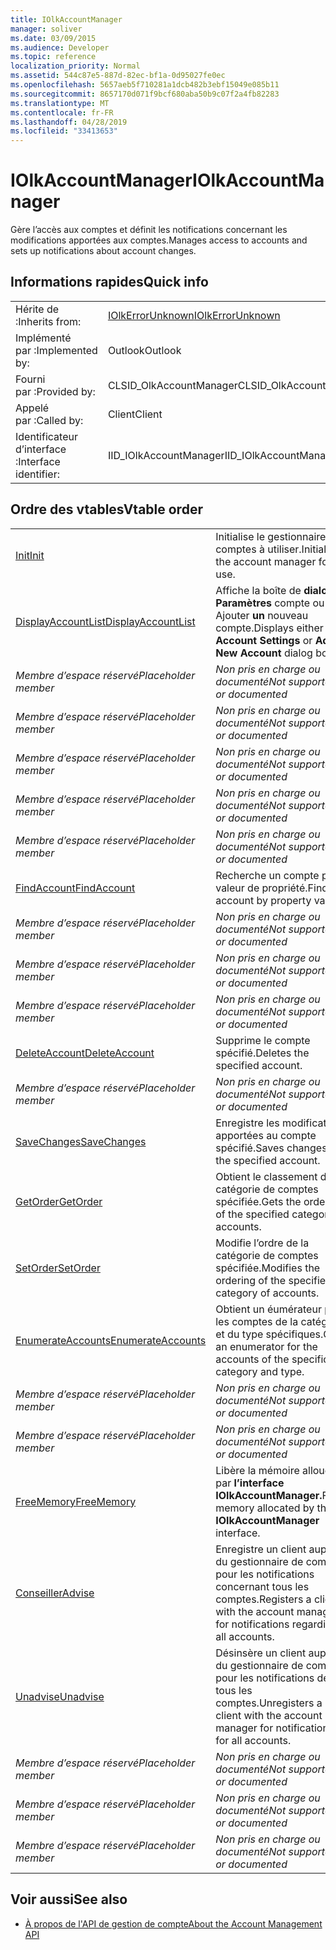 ```yaml
---
title: IOlkAccountManager
manager: soliver
ms.date: 03/09/2015
ms.audience: Developer
ms.topic: reference
localization_priority: Normal
ms.assetid: 544c87e5-887d-82ec-bf1a-0d95027fe0ec
ms.openlocfilehash: 5657aeb5f710281a1dcb482b3ebf15049e085b11
ms.sourcegitcommit: 8657170d071f9bcf680aba50b9c07f2a4fb82283
ms.translationtype: MT
ms.contentlocale: fr-FR
ms.lasthandoff: 04/28/2019
ms.locfileid: "33413653"
---
```

# <a name="iolkaccountmanager"></a><span data-ttu-id="d30a7-102">IOlkAccountManager</span><span class="sxs-lookup"><span data-stu-id="d30a7-102">IOlkAccountManager</span></span>

<span data-ttu-id="d30a7-103">Gère l’accès aux comptes et définit les notifications concernant les modifications apportées aux comptes.</span><span class="sxs-lookup"><span data-stu-id="d30a7-103">Manages access to accounts and sets up notifications about account changes.</span></span>
  
## <a name="quick-info"></a><span data-ttu-id="d30a7-104">Informations rapides</span><span class="sxs-lookup"><span data-stu-id="d30a7-104">Quick info</span></span>

|||
|:-----|:-----|
|<span data-ttu-id="d30a7-105">Hérite de :</span><span class="sxs-lookup"><span data-stu-id="d30a7-105">Inherits from:</span></span>  <br/> |[<span data-ttu-id="d30a7-106">IOlkErrorUnknown</span><span class="sxs-lookup"><span data-stu-id="d30a7-106">IOlkErrorUnknown</span></span>](iolkerrorunknown.md) <br/> |
|<span data-ttu-id="d30a7-107">Implémenté par :</span><span class="sxs-lookup"><span data-stu-id="d30a7-107">Implemented by:</span></span>  <br/> |<span data-ttu-id="d30a7-108">Outlook</span><span class="sxs-lookup"><span data-stu-id="d30a7-108">Outlook</span></span>  <br/> |
|<span data-ttu-id="d30a7-109">Fourni par :</span><span class="sxs-lookup"><span data-stu-id="d30a7-109">Provided by:</span></span>  <br/> |<span data-ttu-id="d30a7-110">CLSID_OlkAccountManager</span><span class="sxs-lookup"><span data-stu-id="d30a7-110">CLSID_OlkAccountManager</span></span>  <br/> |
|<span data-ttu-id="d30a7-111">Appelé par :</span><span class="sxs-lookup"><span data-stu-id="d30a7-111">Called by:</span></span>  <br/> |<span data-ttu-id="d30a7-112">Client</span><span class="sxs-lookup"><span data-stu-id="d30a7-112">Client</span></span>  <br/> |
|<span data-ttu-id="d30a7-113">Identificateur d’interface :</span><span class="sxs-lookup"><span data-stu-id="d30a7-113">Interface identifier:</span></span>  <br/> |<span data-ttu-id="d30a7-114">IID_IOlkAccountManager</span><span class="sxs-lookup"><span data-stu-id="d30a7-114">IID_IOlkAccountManager</span></span>  <br/> |
   
## <a name="vtable-order"></a><span data-ttu-id="d30a7-115">Ordre des vtables</span><span class="sxs-lookup"><span data-stu-id="d30a7-115">Vtable order</span></span>

|||
|:-----|:-----|
|[<span data-ttu-id="d30a7-116">Init</span><span class="sxs-lookup"><span data-stu-id="d30a7-116">Init</span></span>](iolkaccountmanager-init.md) <br/> |<span data-ttu-id="d30a7-117">Initialise le gestionnaire de comptes à utiliser.</span><span class="sxs-lookup"><span data-stu-id="d30a7-117">Initializes the account manager for use.</span></span>  <br/> |
|[<span data-ttu-id="d30a7-118">DisplayAccountList</span><span class="sxs-lookup"><span data-stu-id="d30a7-118">DisplayAccountList</span></span>](iolkaccountmanager-displayaccountlist.md) <br/> |<span data-ttu-id="d30a7-119">Affiche la boîte de **dialogue Paramètres** compte ou Ajouter **un** nouveau compte.</span><span class="sxs-lookup"><span data-stu-id="d30a7-119">Displays either the **Account Settings** or **Add New Account** dialog box.</span></span>  <br/> |
| <span data-ttu-id="d30a7-120">*Membre d’espace réservé*</span><span class="sxs-lookup"><span data-stu-id="d30a7-120">*Placeholder member*</span></span>  <br/> | <span data-ttu-id="d30a7-121">*Non pris en charge ou documenté*</span><span class="sxs-lookup"><span data-stu-id="d30a7-121">*Not supported or documented*</span></span>  <br/> |
| <span data-ttu-id="d30a7-122">*Membre d’espace réservé*</span><span class="sxs-lookup"><span data-stu-id="d30a7-122">*Placeholder member*</span></span>  <br/> | <span data-ttu-id="d30a7-123">*Non pris en charge ou documenté*</span><span class="sxs-lookup"><span data-stu-id="d30a7-123">*Not supported or documented*</span></span>  <br/> |
| <span data-ttu-id="d30a7-124">*Membre d’espace réservé*</span><span class="sxs-lookup"><span data-stu-id="d30a7-124">*Placeholder member*</span></span>  <br/> | <span data-ttu-id="d30a7-125">*Non pris en charge ou documenté*</span><span class="sxs-lookup"><span data-stu-id="d30a7-125">*Not supported or documented*</span></span>  <br/> |
| <span data-ttu-id="d30a7-126">*Membre d’espace réservé*</span><span class="sxs-lookup"><span data-stu-id="d30a7-126">*Placeholder member*</span></span>  <br/> | <span data-ttu-id="d30a7-127">*Non pris en charge ou documenté*</span><span class="sxs-lookup"><span data-stu-id="d30a7-127">*Not supported or documented*</span></span>  <br/> |
| <span data-ttu-id="d30a7-128">*Membre d’espace réservé*</span><span class="sxs-lookup"><span data-stu-id="d30a7-128">*Placeholder member*</span></span>  <br/> | <span data-ttu-id="d30a7-129">*Non pris en charge ou documenté*</span><span class="sxs-lookup"><span data-stu-id="d30a7-129">*Not supported or documented*</span></span>  <br/> |
|[<span data-ttu-id="d30a7-130">FindAccount</span><span class="sxs-lookup"><span data-stu-id="d30a7-130">FindAccount</span></span>](iolkaccountmanager-findaccount.md) <br/> |<span data-ttu-id="d30a7-131">Recherche un compte par valeur de propriété.</span><span class="sxs-lookup"><span data-stu-id="d30a7-131">Finds an account by property value.</span></span>  <br/> |
| <span data-ttu-id="d30a7-132">*Membre d’espace réservé*</span><span class="sxs-lookup"><span data-stu-id="d30a7-132">*Placeholder member*</span></span>  <br/> | <span data-ttu-id="d30a7-133">*Non pris en charge ou documenté*</span><span class="sxs-lookup"><span data-stu-id="d30a7-133">*Not supported or documented*</span></span>  <br/> |
| <span data-ttu-id="d30a7-134">*Membre d’espace réservé*</span><span class="sxs-lookup"><span data-stu-id="d30a7-134">*Placeholder member*</span></span>  <br/> | <span data-ttu-id="d30a7-135">*Non pris en charge ou documenté*</span><span class="sxs-lookup"><span data-stu-id="d30a7-135">*Not supported or documented*</span></span>  <br/> |
| <span data-ttu-id="d30a7-136">*Membre d’espace réservé*</span><span class="sxs-lookup"><span data-stu-id="d30a7-136">*Placeholder member*</span></span>  <br/> | <span data-ttu-id="d30a7-137">*Non pris en charge ou documenté*</span><span class="sxs-lookup"><span data-stu-id="d30a7-137">*Not supported or documented*</span></span>  <br/> |
|[<span data-ttu-id="d30a7-138">DeleteAccount</span><span class="sxs-lookup"><span data-stu-id="d30a7-138">DeleteAccount</span></span>](iolkaccountmanager-deleteaccount.md) <br/> |<span data-ttu-id="d30a7-139">Supprime le compte spécifié.</span><span class="sxs-lookup"><span data-stu-id="d30a7-139">Deletes the specified account.</span></span>  <br/> |
| <span data-ttu-id="d30a7-140">*Membre d’espace réservé*</span><span class="sxs-lookup"><span data-stu-id="d30a7-140">*Placeholder member*</span></span>  <br/> | <span data-ttu-id="d30a7-141">*Non pris en charge ou documenté*</span><span class="sxs-lookup"><span data-stu-id="d30a7-141">*Not supported or documented*</span></span>  <br/> |
|[<span data-ttu-id="d30a7-142">SaveChanges</span><span class="sxs-lookup"><span data-stu-id="d30a7-142">SaveChanges</span></span>](iolkaccountmanager-savechanges.md) <br/> |<span data-ttu-id="d30a7-143">Enregistre les modifications apportées au compte spécifié.</span><span class="sxs-lookup"><span data-stu-id="d30a7-143">Saves changes to the specified account.</span></span>  <br/> |
|[<span data-ttu-id="d30a7-144">GetOrder</span><span class="sxs-lookup"><span data-stu-id="d30a7-144">GetOrder</span></span>](iolkaccountmanager-getorder.md) <br/> |<span data-ttu-id="d30a7-145">Obtient le classement de la catégorie de comptes spécifiée.</span><span class="sxs-lookup"><span data-stu-id="d30a7-145">Gets the ordering of the specified category of accounts.</span></span>  <br/> |
|[<span data-ttu-id="d30a7-146">SetOrder</span><span class="sxs-lookup"><span data-stu-id="d30a7-146">SetOrder</span></span>](iolkaccountmanager-setorder.md) <br/> |<span data-ttu-id="d30a7-147">Modifie l’ordre de la catégorie de comptes spécifiée.</span><span class="sxs-lookup"><span data-stu-id="d30a7-147">Modifies the ordering of the specified category of accounts.</span></span>  <br/> |
|[<span data-ttu-id="d30a7-148">EnumerateAccounts</span><span class="sxs-lookup"><span data-stu-id="d30a7-148">EnumerateAccounts</span></span>](iolkaccountmanager-enumerateaccounts.md) <br/> |<span data-ttu-id="d30a7-149">Obtient un éumérateur pour les comptes de la catégorie et du type spécifiques.</span><span class="sxs-lookup"><span data-stu-id="d30a7-149">Gets an enumerator for the accounts of the specific category and type.</span></span>  <br/> |
| <span data-ttu-id="d30a7-150">*Membre d’espace réservé*</span><span class="sxs-lookup"><span data-stu-id="d30a7-150">*Placeholder member*</span></span>  <br/> | <span data-ttu-id="d30a7-151">*Non pris en charge ou documenté*</span><span class="sxs-lookup"><span data-stu-id="d30a7-151">*Not supported or documented*</span></span>  <br/> |
| <span data-ttu-id="d30a7-152">*Membre d’espace réservé*</span><span class="sxs-lookup"><span data-stu-id="d30a7-152">*Placeholder member*</span></span>  <br/> | <span data-ttu-id="d30a7-153">*Non pris en charge ou documenté*</span><span class="sxs-lookup"><span data-stu-id="d30a7-153">*Not supported or documented*</span></span>  <br/> |
|[<span data-ttu-id="d30a7-154">FreeMemory</span><span class="sxs-lookup"><span data-stu-id="d30a7-154">FreeMemory</span></span>](iolkaccountmanager-freememory.md) <br/> |<span data-ttu-id="d30a7-155">Libère la mémoire allouée par **l’interface IOlkAccountManager.**</span><span class="sxs-lookup"><span data-stu-id="d30a7-155">Frees memory allocated by the **IOlkAccountManager** interface.</span></span>  <br/> |
|[<span data-ttu-id="d30a7-156">Conseiller</span><span class="sxs-lookup"><span data-stu-id="d30a7-156">Advise</span></span>](iolkaccountmanager-advise.md) <br/> |<span data-ttu-id="d30a7-157">Enregistre un client auprès du gestionnaire de comptes pour les notifications concernant tous les comptes.</span><span class="sxs-lookup"><span data-stu-id="d30a7-157">Registers a client with the account manager for notifications regarding all accounts.</span></span>  <br/> |
|[<span data-ttu-id="d30a7-158">Unadvise</span><span class="sxs-lookup"><span data-stu-id="d30a7-158">Unadvise</span></span>](iolkaccountmanager-unadvise.md) <br/> |<span data-ttu-id="d30a7-159">Désinsère un client auprès du gestionnaire de comptes pour les notifications de tous les comptes.</span><span class="sxs-lookup"><span data-stu-id="d30a7-159">Unregisters a client with the account manager for notifications for all accounts.</span></span>  <br/> |
| <span data-ttu-id="d30a7-160">*Membre d’espace réservé*</span><span class="sxs-lookup"><span data-stu-id="d30a7-160">*Placeholder member*</span></span>  <br/> | <span data-ttu-id="d30a7-161">*Non pris en charge ou documenté*</span><span class="sxs-lookup"><span data-stu-id="d30a7-161">*Not supported or documented*</span></span>  <br/> |
| <span data-ttu-id="d30a7-162">*Membre d’espace réservé*</span><span class="sxs-lookup"><span data-stu-id="d30a7-162">*Placeholder member*</span></span>  <br/> | <span data-ttu-id="d30a7-163">*Non pris en charge ou documenté*</span><span class="sxs-lookup"><span data-stu-id="d30a7-163">*Not supported or documented*</span></span>  <br/> |
| <span data-ttu-id="d30a7-164">*Membre d’espace réservé*</span><span class="sxs-lookup"><span data-stu-id="d30a7-164">*Placeholder member*</span></span>  <br/> | <span data-ttu-id="d30a7-165">*Non pris en charge ou documenté*</span><span class="sxs-lookup"><span data-stu-id="d30a7-165">*Not supported or documented*</span></span>  <br/> |
   
## <a name="see-also"></a><span data-ttu-id="d30a7-166">Voir aussi</span><span class="sxs-lookup"><span data-stu-id="d30a7-166">See also</span></span>

- [<span data-ttu-id="d30a7-167">À propos de l'API de gestion de compte</span><span class="sxs-lookup"><span data-stu-id="d30a7-167">About the Account Management API</span></span>](about-the-account-management-api.md)

